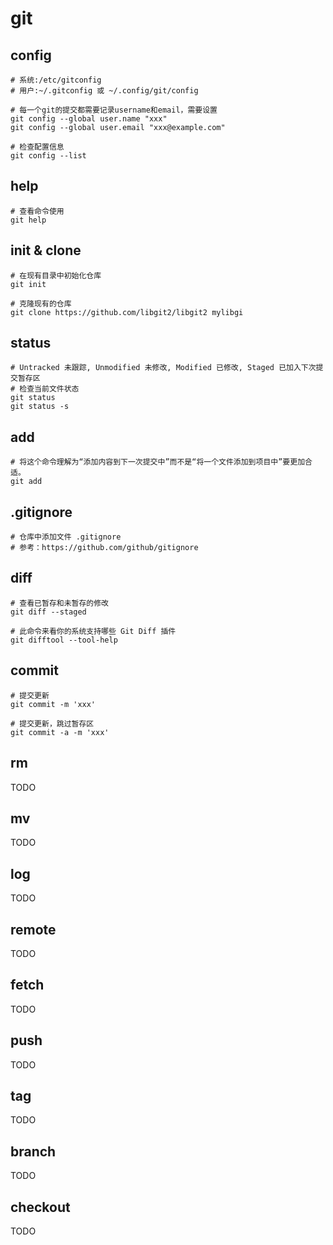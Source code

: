 # git

## config
```
# 系统:/etc/gitconfig
# 用户:~/.gitconfig 或 ~/.config/git/config

# 每一个git的提交都需要记录username和email，需要设置
git config --global user.name "xxx"
git config --global user.email "xxx@example.com"

# 检查配置信息
git config --list
```

## help
```
# 查看命令使用
git help 
```

## init & clone
```
# 在现有目录中初始化仓库
git init

# 克隆现有的仓库
git clone https://github.com/libgit2/libgit2 mylibgi
```

## status
```
# Untracked 未跟踪, Unmodified 未修改, Modified 已修改, Staged 已加入下次提交暂存区
# 检查当前文件状态
git status
git status -s
```

## add
```
# 将这个命令理解为“添加内容到下一次提交中”而不是“将一个文件添加到项目中”要更加合适。
git add
```

## .gitignore
```
# 仓库中添加文件 .gitignore
# 参考：https://github.com/github/gitignore
```

## diff
```
# 查看已暂存和未暂存的修改
git diff --staged

# 此命令来看你的系统支持哪些 Git Diff 插件
git difftool --tool-help 
```

## commit
```
# 提交更新
git commit -m 'xxx'

# 提交更新，跳过暂存区
git commit -a -m 'xxx'
```

## rm
TODO

## mv
TODO

## log
TODO

## remote
TODO

## fetch
TODO

## push
TODO

## tag
TODO

## branch
TODO

## checkout
TODO

